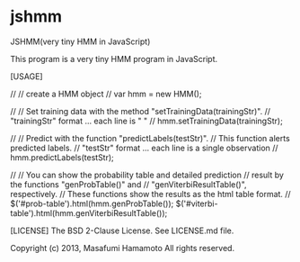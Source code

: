 jshmm
=====

JSHMM(very tiny HMM in JavaScript)

This program is a very tiny HMM program in JavaScript.

[USAGE]

//
// create a HMM object 
//
var hmm = new HMM(); 

//
// Set training data with the method "setTrainingData(trainingStr)".
// "trainingStr" format ... each line is "<observation> <label>"
//
hmm.setTrainingData(trainingStr); 

//
// Predict with the function "predictLabels(testStr)".
// This function alerts predicted labels.
// "testStr" format ... each line is a single observation
//
hmm.predictLabels(testStr);

//
// You can show the probability table and detailed prediction 
// result by the functions "genProbTable()" and
// "genViterbiResultTable()", respectively.
// These functions show the results as the html table format. 
//
$('#prob-table').html(hmm.genProbTable());
$('#viterbi-table').html(hmm.genViterbiResultTable());

[LICENSE]
The BSD 2-Clause License. See LICENSE.md file.


Copyright (c) 2013, Masafumi Hamamoto
All rights reserved.
